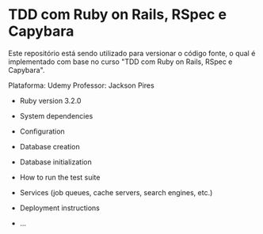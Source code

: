 # TDD com Ruby on Rails, RSpec e Capybara

Este repositório está sendo utilizado para versionar o código fonte, o qual é implementado com base no curso "TDD com Ruby on Rails, RSpec e Capybara".

Plataforma: Udemy
Professor: Jackson Pires

* Ruby version 3.2.0

* System dependencies

* Configuration

* Database creation

* Database initialization

* How to run the test suite

* Services (job queues, cache servers, search engines, etc.)

* Deployment instructions

* ...
